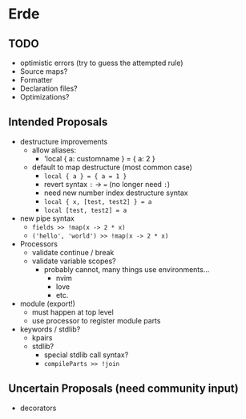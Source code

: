 # Erde

## TODO

- optimistic errors (try to guess the attempted rule)
- Source maps?
- Formatter
- Declaration files?
- Optimizations?

## Intended Proposals

- destructure improvements
  - allow aliases:
    - 'local { a: customname } = { a: 2 } 
  - default to map destructure (most common case)
    - `local { a } = { a = 1 }`
    - revert syntax `:` -> `=` (no longer need `:`)
    - need new number index destructure syntax
    - `local { x, [test, test2] } = a`
    - `local [test, test2] = a`
- new pipe syntax
  - `fields >> !map(x -> 2 * x)`
  - `('hello', 'world') >> !map(x -> 2 * x)`
- Processors
  - validate continue / break
  - validate variable scopes?
    - probably cannot, many things use environments...
      - nvim
      - love
      - etc.
- module (export!)
  - must happen at top level
  - use processor to register module parts
- keywords / stdlib?
  - kpairs
  - stdlib?
    - special stdlib call syntax?
    - `compileParts >> !join`

## Uncertain Proposals (need community input)

- decorators
